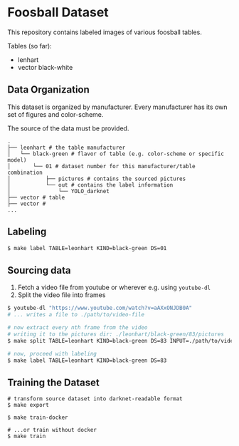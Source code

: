 # Foosball Dataset
This repository contains labeled images of various foosball tables.

Tables (so far):
* lenhart
* vector black-white

## Data Organization
This dataset is organized by manufacturer. Every manufacturer has its own set of figures and color-scheme.

The source of the data must be provided.

```
.
├── leonhart # the table manufacturer
│   └── black-green # flavor of table (e.g. color-scheme or specific model)
│       └── 01 # dataset number for this manufacturer/table combination
│           ├── pictures # contains the sourced pictures
│           └── out # contains the label information
│               └── YOLO_darknet
├── vector # table
├── vector #
...
```
## Labeling

```bash
$ make label TABLE=leonhart KIND=black-green DS=01
```

## Sourcing data

1. Fetch a video file from youtube or wherever e.g. using `youtube-dl`
2. Split the video file into frames

```sh
$ youtube-dl "https://www.youtube.com/watch?v=aAXxONJDB0A"
# ... writes a file to ./path/to/video-file

# now extract every nth frame from the video
# writing it to the pictures dir: ./leonhart/black-green/83/pictures
$ make split TABLE=leonhart KIND=black-green DS=83 INPUT=./path/to/video-file

# now, proceed with labeling
$ make label TABLE=leonhart KIND=black-green DS=83
```


## Training the Dataset

```
# transform source dataset into darknet-readable format
$ make export

$ make train-docker

# ...or train without docker
$ make train
```
